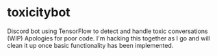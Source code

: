 # toxicitybot
 Discord bot using TensorFlow to detect and handle toxic conversations (WIP)
 Apologies for poor code. I'm hacking this together as I go and will clean it up once basic functionality has been implemented.
